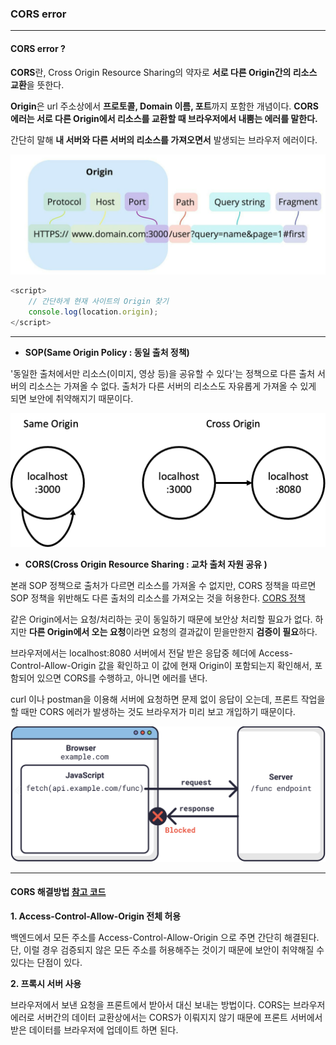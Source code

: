 ### CORS error

<hr>

#### CORS error ?

**CORS**란, Cross Origin Resource Sharing의 약자로 **서로 다른 Origin간의 리소스 교환**을 뜻한다.

**Origin**은 url 주소상에서 **프로토콜, Domain 이름, 포트**까지 포함한 개념이다. **CORS 에러는 서로 다른 Origin에서 리소스를 교환할 때 브라우저에서 내뿜는 에러를 말한다.**

간단히 말해 **내 서버와 다른 서버의 리소스를 가져오면서** 발생되는 브라우저 에러이다.

![Origin](https://github.com/JAMONG08/WIL/blob/mk/2023/WEEK_01/%F0%9F%8D%87/Origin.PNG)

```javascript
<script>
    // 간단하게 현재 사이트의 Origin 찾기 
	console.log(location.origin);
</script>
```

<hr>

* **SOP(Same Origin Policy : 동일 출처 정책)**

'동일한 출처에서만 리소스(이미지, 영상 등)을 공유할 수 있다'는 정책으로 다른 출처 서버의 리소스는 가져올 수 없다. 출처가 다른 서버의 리소스도 자유롭게 가져올 수 있게 되면 보안에 취약해지기 때문이다.

![Same Origin Policy](https://github.com/JAMONG08/WIL/blob/mk/2023/WEEK_01/%F0%9F%8D%87/SOP%20CORS.png)



* **CORS(Cross Origin Resource Sharing : 교차 출처 자원 공유 )**

본래 SOP 정책으로 출처가 다르면 리소스를 가져올 수 없지만, CORS 정책을 따르면 SOP 정책을 위반해도 다른 출처의 리소스를 가져오는 것을 허용한다. [CORS 정책](https://inpa.tistory.com/entry/WEB-%F0%9F%93%9A-CORS-%F0%9F%92%AF-%EC%A0%95%EB%A6%AC-%ED%95%B4%EA%B2%B0-%EB%B0%A9%EB%B2%95-%F0%9F%91%8F)



같은 Origin에서는 요청/처리하는 곳이 동일하기 때문에 보안상 처리할 필요가 없다. 하지만 **다른 Origin에서 오는 요청**이라면 요청의 결과값이 믿을만한지 **검증이 필요**하다.

브라우저에서는 localhost:8080 서버에서 전달 받은 응답중 헤더에 Access-Control-Allow-Origin 값을 확인하고 이 값에 현재 Origin이 포함되는지 확인해서, 포함되어 있으면 CORS를 수행하고, 아니면 에러를 낸다.

curl 이나 postman을 이용해 서버에 요청하면 문제 없이 응답이 오는데, 프론트 작업을 할 때만 CORS 에러가 발생하는 것도 브라우저가 미리 보고 개입하기 때문이다. 

![CORS Error easy](https://github.com/JAMONG08/WIL/blob/mk/2023/WEEK_01/%F0%9F%8D%87/CORS%20Error%20easy.png)

<hr>

#### CORS 해결방법  [참고 코드](https://selfish-developer.com/entry/%EC%A7%80%EA%B8%8B%EC%A7%80%EA%B8%8B%ED%95%9C-CORS-error-%EC%9D%B4%EC%A0%9C-%EC%A0%9C%EB%8C%80%EB%A1%9C-%EA%B3%B5%EB%B6%80%ED%95%B4%EB%B3%B4%EC%9E%90)

**1. Access-Control-Allow-Origin 전체 허용**

백엔드에서 모든 주소를 Access-Control-Allow-Origin 으로 주면 간단히 해결된다. 단, 이럴 경우 검증되지 않은 모든 주소를 허용해주는 것이기 때문에 보안이 취약해질 수 있다는 단점이 있다.



**2. 프록시 서버 사용**

브라우저에서 보낸 요청을 프론트에서 받아서 대신 보내는 방법이다. CORS는 브라우저 에러로 서버간의 데이터 교환상에서는 CORS가 이뤄지지 않기 때문에 프론트 서버에서 받은 데이터를 브라우저에 업데이트 하면 된다. 